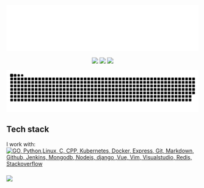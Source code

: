 <div>
	<img src="header.svg" width="1200" height="120">
	<br>
</div>
<p align="center">
  <a href="https://twitter.com/milinddethe15"><img src="https://img.shields.io/badge/-@milinddethe15-00acee?style=flat&logo=Twitter&logoColor=white"/></a>
  <a href="https://github.com/milinddethe15"><img src="https://img.shields.io/badge/milinddethe15-3a3a3a?style=flat&logo=GitHub&logoColor=white" /></a>
  <a href="https://www.linkedin.com/in/milind-dethe"><img src="https://img.shields.io/badge/LinkedIn-blue?style=flat&logoColor=white" /></a>
</p>

<p align="cengter">
  <img src="https://raw.githubusercontent.com/milinddethe15/milinddethe15/output/github-contribution-grid-snake-dark.svg#gh-dark-mode-only" />
</p>

## Tech stack
 I work with:<br/>
[![GO, Python,Linux, C, CPP, Kubernetes, Docker, Express, Git, Markdown, Github, Jenkins, Mongodb, Nodejs, django ,Vue, Vim, Visualstudio, Redis, Stackoverflow](https://skillicons.dev/icons?i=go,py,linux,c,cpp,kubernetes,docker,express,git,markdown,github,jenkins,mongodb,nodejs,django,vue,vim,visualstudio,redis,stackoverflow&perline=10)](https://skillicons.dev)


###
<img align="left" src="https://komarev.com/ghpvc/?username=milinddethe15&style=flat" />

